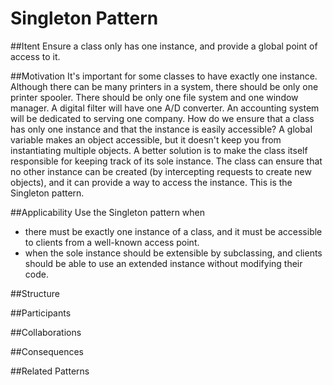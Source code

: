 # Singleton Pattern

##Itent
Ensure a class only has one instance, and provide a global point of access to it.

##Motivation
It's important for some classes to have exactly one instance. Although there can 
be many printers in a system, there should be only one printer spooler. There
should be only one file system and one window manager. A digital filter will have
one A/D converter. An accounting system will be dedicated to serving one company.
How do we ensure that a class has only one instance and that the instance is easily
accessible? A global variable makes an object accessible, but it doesn't keep
you from instantiating multiple objects.
A better solution is to make the class itself responsible for keeping track of
its sole instance. The class can ensure that no other instance can be created
(by intercepting requests to create new objects), and it can provide a way to
access the instance. This is the Singleton pattern.

##Applicability
Use the Singleton pattern when
- there must be exactly one instance of a class, and it must be accessible
to clients from a well-known access point.
- when the sole instance should be extensible by subclassing, and clients
should be able to use an extended instance without modifying their code.

##Structure

##Participants

##Collaborations

##Consequences

##Related Patterns



